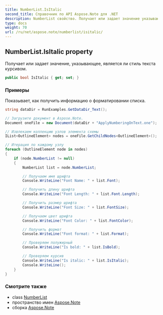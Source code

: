 ```yaml
---
title: NumberList.IsItalic
second_title: Справочник по API Aspose.Note для .NET
description: NumberList свойство. Получает или задает значение указывающее является ли стиль текста курсивом.
type: docs
weight: 70
url: /ru/net/aspose.note/numberlist/isitalic/
---
```

## NumberList.IsItalic property

Получает или задает значение, указывающее, является ли стиль текста курсивом.

```csharp
public bool IsItalic { get; set; }
```

### Примеры

Показывает, как получить информацию о форматировании списка.

```csharp
string dataDir = RunExamples.GetDataDir_Text();

// Загрузите документ в Aspose.Note.
Document oneFile = new Document(dataDir + "ApplyNumberingOnText.one");

// Извлекаем коллекцию узлов элемента схемы
IList<OutlineElement> nodes = oneFile.GetChildNodes<OutlineElement>();

// Итерация по каждому узлу
foreach (OutlineElement node in nodes)
{
    if (node.NumberList != null)
    {
        NumberList list = node.NumberList;

        // Получаем имя шрифта
        Console.WriteLine("Font Name: " + list.Font);

        // Получить длину шрифта
        Console.WriteLine("Font Length: " + list.Font.Length);

        // Получить размер шрифта
        Console.WriteLine("Font Size: " + list.FontSize);

        // Получаем цвет шрифта
        Console.WriteLine("Font Color: " + list.FontColor);

        // Получить формат
        Console.WriteLine("Font format: " + list.Format);

        // Проверяем полужирный
        Console.WriteLine("Is bold: " + list.IsBold);

        // Проверяем курсив
        Console.WriteLine("Is italic: " + list.IsItalic);
        Console.WriteLine();
    }
}
```

### Смотрите также

* class [NumberList](../)
* пространство имен [Aspose.Note](../../numberlist/)
* сборка [Aspose.Note](../../../)


